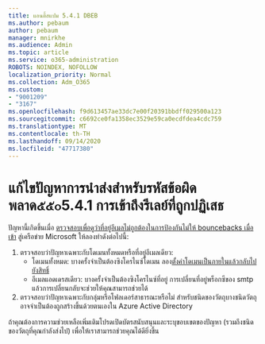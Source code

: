 ```yaml
---
title: แอนตี้สแปม 5.4.1 DBEB
ms.author: pebaum
author: pebaum
manager: mnirkhe
ms.audience: Admin
ms.topic: article
ms.service: o365-administration
ROBOTS: NOINDEX, NOFOLLOW
localization_priority: Normal
ms.collection: Adm_O365
ms.custom:
- "9001209"
- "3167"
ms.openlocfilehash: f9d613457ae33dc7e00f20391bbdff029500a123
ms.sourcegitcommit: c6692ce0fa1358ec3529e59ca0ecdfdea4cdc759
ms.translationtype: MT
ms.contentlocale: th-TH
ms.lasthandoff: 09/14/2020
ms.locfileid: "47717380"
---
```

# <a name="fix-delivery-issues-for-error-code-550-541-relay-access-denied"></a>แก้ไขปัญหาการนำส่งสำหรับรหัสข้อผิดพลาด๕๕๐5.4.1 การเข้าถึงรีเลย์ที่ถูกปฏิเสธ

ปัญหานี้เกิดขึ้นเมื่อ [ตรวจสอบเพื่อดูว่าที่อยู่อีเมลไม่ถูกต้องในการป้องกันไม่ให้ bouncebacks เมื่อเข้า](https://docs.microsoft.com/exchange/mail-flow-best-practices/use-directory-based-edge-blocking) สู่เครือข่าย Microsoft ให้ลองทำดังต่อไปนี้:

1. ตรวจสอบว่าปัญหาเฉพาะกับโดเมนทั้งหมดหรือที่อยู่อีเมลเดียว:
    - โดเมนทั้งหมด: บางครั้งจำเป็นต้องซิงโครไนซ์โดเมน ลอง[ตั้งค่าโดเมนเป็นภายในแล้วกลับไปยังสิทธิ์](https://docs.microsoft.com/exchange/mail-flow-best-practices/manage-accepted-domains/manage-accepted-domains)
    - อีเมลแอดเดรสเดียว: บางครั้งจำเป็นต้องซิงโครไนซ์ที่อยู่ การเปลี่ยนที่อยู่พร็อกซีของ smtp แล้วการเปลี่ยนกลับจะช่วยให้คุณสามารถช่วยได้
2. ตรวจสอบว่าปัญหาเฉพาะกับกลุ่มหรือโฟลเดอร์สาธารณะหรือไม่ สำหรับชนิดของวัตถุบางชนิดวัตถุอาจจำเป็นต้องถูกสร้างขึ้นด้วยตนเองใน Azure Active Directory

ถ้าคุณต้องการความช่วยเหลือเพิ่มเติมโปรดเปิดบัตรสนับสนุนและระบุขอบเขตของปัญหา (รวมถึงชนิดของวัตถุที่คุณกำลังส่งไป) เพื่อให้เราสามารถช่วยคุณได้ดียิ่งขึ้น